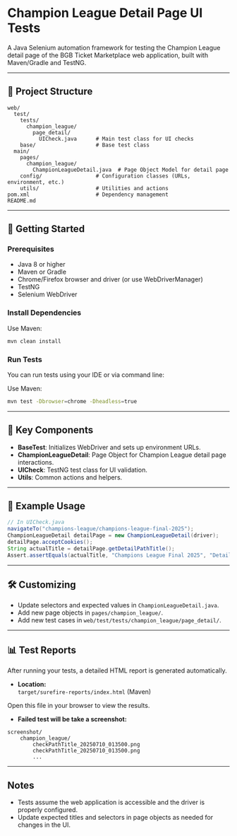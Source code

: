 # Champion League Detail Page UI Tests

A Java Selenium automation framework for testing the Champion League detail page of the BGB Ticket Marketplace web application, built with Maven/Gradle and TestNG.

---

## 📁 Project Structure

```
web/
  test/
    tests/
      champion_league/
        page_detail/
          UICheck.java      # Main test class for UI checks
    base/                   # Base test class
  main/
    pages/
      champion_league/
        ChampionLeagueDetail.java  # Page Object Model for detail page
    config/                 # Configuration classes (URLs, environment, etc.)
    utils/                  # Utilities and actions
pom.xml                     # Dependency management
README.md
```

---

## 🚀 Getting Started

### Prerequisites

- Java 8 or higher
- Maven or Gradle
- Chrome/Firefox browser and driver (or use WebDriverManager)
- TestNG
- Selenium WebDriver

### Install Dependencies

Use Maven:
```sh
mvn clean install
```

### Run Tests

You can run tests using your IDE or via command line:

Use Maven:
```sh
mvn test -Dbrowser=chrome -Dheadless=true
```

---

## 🧩 Key Components

- **BaseTest**: Initializes WebDriver and sets up environment URLs.
- **ChampionLeagueDetail**: Page Object for Champion League detail page interactions.
- **UICheck**: TestNG test class for UI validation.
- **Utils**: Common actions and helpers.

---

## 📝 Example Usage

```java
// In UICheck.java
navigateTo("champions-league/champions-league-final-2025");
ChampionLeagueDetail detailPage = new ChampionLeagueDetail(driver);
detailPage.acceptCookies();
String actualTitle = detailPage.getDetailPathTitle();
Assert.assertEquals(actualTitle, "Champions League Final 2025", "Detail page title mismatch");
```

---

## 🛠️ Customizing

- Update selectors and expected values in `ChampionLeagueDetail.java`.
- Add new page objects in `pages/champion_league/`.
- Add new test cases in `web/test/tests/champion_league/page_detail/`.

---

## 📊 Test Reports

After running your tests, a detailed HTML report is generated automatically.

- **Location:**  
  `target/surefire-reports/index.html` (Maven)

Open this file in your browser to view the results.

- **Failed test will be take a screenshot:**  
```
screenshot/
    champion_league/
        checkPathTitle_20250710_013500.png
        checkPathTitle_20250710_013500.png
        ...

```
---

## Notes

- Tests assume the web application is accessible and the driver is properly configured.
- Update expected titles and selectors in page objects as needed for changes in the UI.